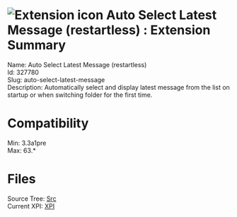 # ![Extension icon](https://addons.thunderbird.net/static/img/addon-icons/default-64.png) Auto Select Latest Message (restartless) : Extension Summary

Name: Auto Select Latest Message (restartless)  
Id: 327780  
Slug: auto-select-latest-message  
Description: Automatically select and display latest message from the list on startup or when switching folder for the first time.
  

# Compatibility
Min: 3.3a1pre  
Max: 63.*  

# Files

Source Tree: [Src](C:/Dev/Thunderbird/ThunderKdB/xall/x60/327780-auto-select-latest-message/src)  
Current XPI: [XPI](C:/Dev/Thunderbird/ThunderKdB/xall/x60/327780-auto-select-latest-message/xpi)  




